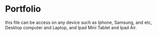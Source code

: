 # Portfolio
this file can be access on any device such as 
Iphone, Samsung, and etc, 
Desktop computer and Laptop, 
and Ipad Mini Tablet and Ipad Air.
